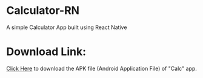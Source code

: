 # Calculator-RN
A simple Calculator App built using React Native

# Download Link:
[Click Here](https://github.com/abdulbasit1993/Calculator-RN/raw/main/release_APK/Calc.apk) to download the APK file (Android Application File) of "Calc" app.
